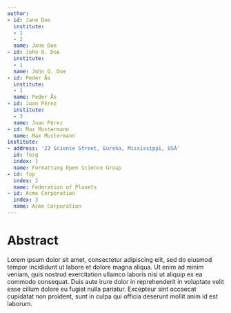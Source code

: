 ```yaml
---
author:
- id: Jane Doe
  institute:
  - 1
  - 2
  name: Jane Doe
- id: John Q. Doe
  institute:
  - 1
  name: John Q. Doe
- id: Peder Ås
  institute:
  - 1
  name: Peder Ås
- id: Juan Pérez
  institute:
  - 3
  name: Juan Pérez
- id: Max Mustermann
  name: Max Mustermann
institute:
- address: '23 Science Street, Eureka, Mississippi, USA'
  id: fosg
  index: 1
  name: Formatting Open Science Group
- id: fop
  index: 2
  name: Federation of Planets
- id: Acme Corporation
  index: 3
  name: Acme Corporation
---
```


Abstract
========

Lorem ipsum dolor sit amet, consectetur adipiscing elit, sed do eiusmod
tempor incididunt ut labore et dolore magna aliqua. Ut enim ad minim
veniam, quis nostrud exercitation ullamco laboris nisi ut aliquip ex ea
commodo consequat. Duis aute irure dolor in reprehenderit in voluptate
velit esse cillum dolore eu fugiat nulla pariatur. Excepteur sint
occaecat cupidatat non proident, sunt in culpa qui officia deserunt
mollit anim id est laborum.
